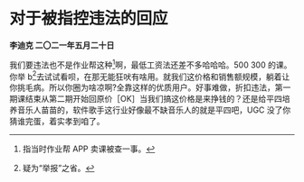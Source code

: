 # 对于被指控违法的回应
**李迪克	二〇二一年五月二十日**

我们要违法也不是作业帮这种[^1]啊，最低工资法还差不多哈哈哈。500 300 的课。你举 b[^2]去试试看呗，在那无能狂吠有啥用。就我们这价格和销售额规模，躺着让你挑毛病。所以你圈为啥凉啊?全靠这样的优质用户。好事难做，折扣违法，第一期课结束从第二期开始回原价［OK］当我们搞这价格是来挣钱的？还是给平四培养音乐人苗苗的，软件歌手这行业好像最不缺音乐人的就是平四吧，UGC 没了你猜谁完蛋，着实孝到咱了。

[^1]: 指当时作业帮 APP 卖课被查一事。
[^2]: 疑为“举报”之省。
